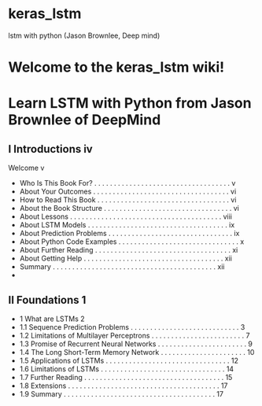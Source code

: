 # keras_lstm
lstm with python (Jason Brownlee, Deep mind)
# Welcome to the keras_lstm wiki!
# Learn LSTM with Python from Jason Brownlee of DeepMind

## I Introductions iv
Welcome v
- Who Is This Book For? . . . . . . . . . . . . . . . . . . . . . . . . . . . . . . . . . . . v
- About Your Outcomes . . . . . . . . . . . . . . . . . . . . . . . . . . . . . . . . . . . vi
- How to Read This Book . . . . . . . . . . . . . . . . . . . . . . . . . . . . . . . . . . vi
- About the Book Structure . . . . . . . . . . . . . . . . . . . . . . . . . . . . . . . . . vi
- About Lessons . . . . . . . . . . . . . . . . . . . . . . . . . . . . . . . . . . . . . . . viii
- About LSTM Models . . . . . . . . . . . . . . . . . . . . . . . . . . . . . . . . . . . . ix
- About Prediction Problems . . . . . . . . . . . . . . . . . . . . . . . . . . . . . . . . ix
- About Python Code Examples . . . . . . . . . . . . . . . . . . . . . . . . . . . . . . . x
- About Further Reading . . . . . . . . . . . . . . . . . . . . . . . . . . . . . . . . . . . xi
- About Getting Help . . . . . . . . . . . . . . . . . . . . . . . . . . . . . . . . . . . . xii
- Summary . . . . . . . . . . . . . . . . . . . . . . . . . . . . . . . . . . . . . . . . . . xii
- 
## II Foundations 1
- 1 What are LSTMs 2
- 1.1 Sequence Prediction Problems . . . . . . . . . . . . . . . . . . . . . . . . . . . . 3
- 1.2 Limitations of Multilayer Perceptrons . . . . . . . . . . . . . . . . . . . . . . . . 7
- 1.3 Promise of Recurrent Neural Networks . . . . . . . . . . . . . . . . . . . . . . . 9
- 1.4 The Long Short-Term Memory Network . . . . . . . . . . . . . . . . . . . . . . 10
- 1.5 Applications of LSTMs . . . . . . . . . . . . . . . . . . . . . . . . . . . . . . . . 12
- 1.6 Limitations of LSTMs . . . . . . . . . . . . . . . . . . . . . . . . . . . . . . . . 14
- 1.7 Further Reading . . . . . . . . . . . . . . . . . . . . . . . . . . . . . . . . . . . . 15
- 1.8 Extensions . . . . . . . . . . . . . . . . . . . . . . . . . . . . . . . . . . . . . . . 17
- 1.9 Summary . . . . . . . . . . . . . . . . . . . . . . . . . . . . . . . . . . . . . . . 17
